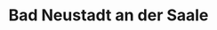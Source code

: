 ---
title: Bad Neustadt an der Saale
url: /bad-neustadt-an-der-saale/
latitude: 50.317
longitude: 10.201
---